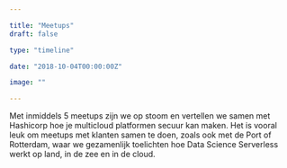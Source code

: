 ```yaml
---

title: "Meetups"
draft: false

type: "timeline"

date: "2018-10-04T00:00:00Z"

image: ""

---
```


Met inmiddels 5 meetups zijn we op stoom en vertellen we samen met Hashicorp hoe je multicloud platformen secuur kan maken. Het is vooral leuk om meetups met klanten samen te doen, zoals ook met de Port of Rotterdam, waar we gezamenlijk toelichten hoe Data Science Serverless werkt op land, in de zee en in de cloud.
